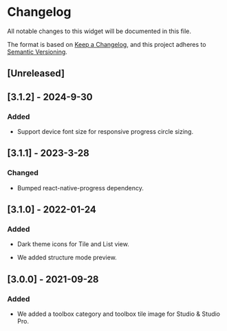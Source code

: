 # Changelog

All notable changes to this widget will be documented in this file.

The format is based on [Keep a Changelog](https://keepachangelog.com/en/1.0.0/), and this project adheres to [Semantic Versioning](https://semver.org/spec/v2.0.0.html).

## [Unreleased]

## [3.1.2] - 2024-9-30

### Added

-   Support device font size for responsive progress circle sizing.

## [3.1.1] - 2023-3-28

### Changed

-   Bumped react-native-progress dependency.

## [3.1.0] - 2022-01-24

### Added

-   Dark theme icons for Tile and List view.

-   We added structure mode preview.

## [3.0.0] - 2021-09-28

### Added

-   We added a toolbox category and toolbox tile image for Studio & Studio Pro.
